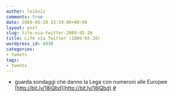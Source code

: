 ```yaml
---
author: leibniz
comments: true
date: 2009-05-20 22:59:00+00:00
layout: post
slug: life-via-twitter-2009-05-20
title: Life via Twitter (2009-05-20)
wordpress_id: 4038
categories:
- tweets
tags:
- tweets
---
```



	
  * guarda sondaggi che danno la Lega con numeroni alle Europee [http://bit.ly/18iQbd](http://bit.ly/18iQbd) [#](http://twitter.com/leibniz/statuses/1860430982)


